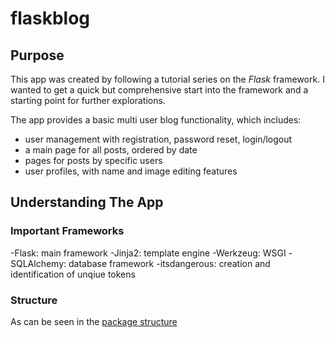 # flaskblog

## Purpose
This app was created by following a tutorial series on the *Flask* framework. I wanted to get a quick but comprehensive start into the framework and a starting point for further explorations. 

The app provides a basic multi user blog functionality, which includes:
- user management with registration, password reset, login/logout
- a main page for all posts, ordered by date
- pages for posts by specific users
- user profiles, with name and image editing features

## Understanding The App

### Important Frameworks
-Flask: main framework
-Jinja2: template engine
-Werkzeug: WSGI
-SQLAlchemy: database framework
-itsdangerous: creation and identification of unqiue tokens

### Structure

As can be seen in the [package structure](https://julianeichen.github.io/flaskblogtree)






